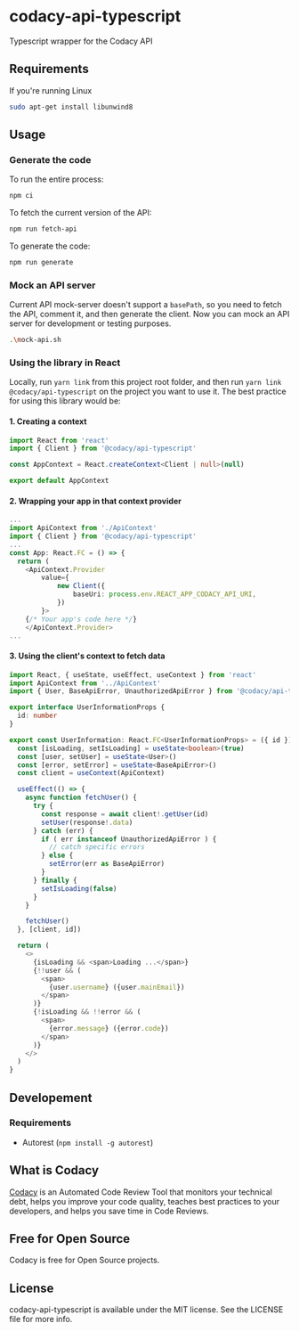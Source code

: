 # codacy-api-typescript
Typescript wrapper for the Codacy API

## Requirements
If you're running Linux
```bash
sudo apt-get install libunwind8
```

## Usage
### Generate the code
To run the entire process:
```bash
npm ci
```

To fetch the current version of the API:
```bash
npm run fetch-api
```

To generate the code:
```bash
npm run generate
```



### Mock an API server
Current API mock-server doesn't support a `basePath`, so you need to fetch the API, comment it, and then generate the client. Now you can mock an API server for development or testing purposes.
```bash
.\mock-api.sh
```

### Using the library in React
Locally, run `yarn link` from this project root folder, and then run `yarn link @codacy/api-typescript` on the project you want to use it. The best practice for using this library would be:

#### 1. Creating a context
```typescript
import React from 'react'
import { Client } from '@codacy/api-typescript'

const AppContext = React.createContext<Client | null>(null)

export default AppContext
```

#### 2. Wrapping your app in that context provider
```typescript
...
import ApiContext from './ApiContext'
import { Client } from '@codacy/api-typescript'
...
const App: React.FC = () => {
  return (
    <ApiContext.Provider
        value={
            new Client({
                baseUri: process.env.REACT_APP_CODACY_API_URI,
            })
        }>
    {/* Your app's code here */}
    </ApiContext.Provider>
...
```

#### 3. Using the client's context to fetch data
```typescript
import React, { useState, useEffect, useContext } from 'react'
import ApiContext from '../ApiContext'
import { User, BaseApiError, UnauthorizedApiError } from '@codacy/api-typescript/lib/models'

export interface UserInformationProps {
  id: number
}

export const UserInformation: React.FC<UserInformationProps> = ({ id }) => {
  const [isLoading, setIsLoading] = useState<boolean>(true)
  const [user, setUser] = useState<User>()
  const [error, setError] = useState<BaseApiError>()
  const client = useContext(ApiContext)

  useEffect(() => {
    async function fetchUser() {
      try {
        const response = await client!.getUser(id)
        setUser(response!.data)
      } catch (err) {
        if ( err instanceof UnauthorizedApiError ) {
          // catch specific errors
        } else {
          setError(err as BaseApiError)
        }
      } finally {
        setIsLoading(false)
      }
    }

    fetchUser()
  }, [client, id])

  return (
    <>
      {isLoading && <span>Loading ...</span>}
      {!!user && (
        <span>
          {user.username} ({user.mainEmail})
        </span>
      )}
      {!isLoading && !!error && (
        <span>
          {error.message} ({error.code})
        </span>
      )}
    </>
  )
}
```

## Developement
### Requirements
-   Autorest (`npm install -g autorest`)

## What is Codacy
[Codacy](https://www.codacy.com/) is an Automated Code Review Tool that monitors your technical debt, helps you improve your code quality, teaches best practices to your developers, and helps you save time in Code Reviews.

## Free for Open Source
Codacy is free for Open Source projects.

## License
codacy-api-typescript is available under the MIT license. See the LICENSE file for more info.
